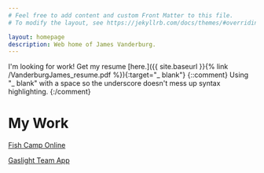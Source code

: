 ```yaml
---
# Feel free to add content and custom Front Matter to this file.
# To modify the layout, see https://jekyllrb.com/docs/themes/#overriding-theme-defaults

layout: homepage
description: Web home of James Vanderburg.
---
```

I'm looking for work! Get my resume
[here.]({{ site.baseurl }}{% link /VanderburgJames_resume.pdf %}){:target="_ blank"}
{::comment}
Using "_ blank" with a space so the underscore doesn't mess up syntax highlighting.
{:/comment}


# My Work

[Fish Camp Online](/projects/#fish-camp-online)

[Gaslight Team App](/projects/#gaslight-team-app)
